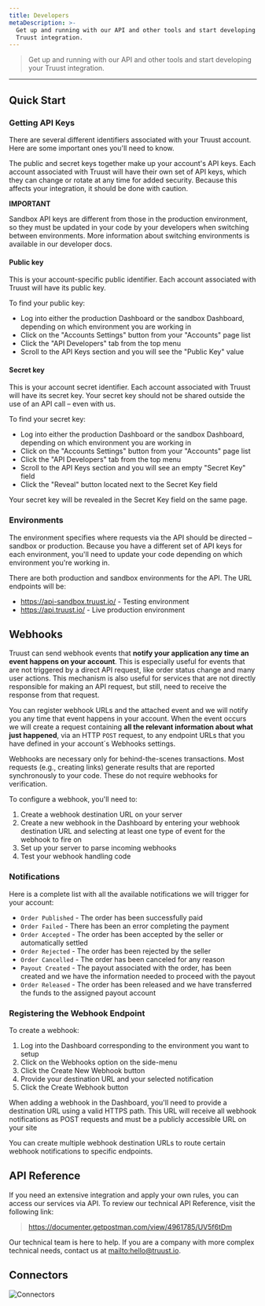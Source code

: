 ```yaml
---
title: Developers
metaDescription: >-
  Get up and running with our API and other tools and start developing your
  Truust integration.
---
```


> Get up and running with our API and other tools and start developing your Truust integration.

---

## Quick Start

### Getting API Keys

There are several different identifiers associated with your Truust account. Here are some important ones you'll need to know.

The public and secret keys together make up your account's API keys. Each account associated with Truust will have their own set of API keys, which they can change or rotate at any time for added security. Because this affects your integration, it should be done with caution.

<div class="alert alert-warning">

**IMPORTANT**

Sandbox API keys are different from those in the production environment, so they must be updated in your code by your developers when switching between environments. More information about switching environments is available in our developer docs.

</div>

#### Public key

This is your account-specific public identifier. Each account associated with Truust will have its public key.

To find your public key:

- Log into either the production Dashboard or the sandbox Dashboard, depending on which environment you are working in
- Click on the "Accounts Settings" button from your "Accounts" page list
- Click the "API Developers" tab from the top menu
- Scroll to the API Keys section and you will see the "Public Key" value

#### Secret key

This is your account secret identifier. Each account associated with Truust will have its secret key. Your secret key should not be shared outside the use of an API call – even with us.

To find your secret key:

- Log into either the production Dashboard or the sandbox Dashboard, depending on which environment you are working in
- Click on the "Accounts Settings" button from your "Accounts" page list
- Click the "API Developers" tab from the top menu
- Scroll to the API Keys section and you will see an empty "Secret Key" field
- Click the "Reveal" button located next to the Secret Key field

Your secret key will be revealed in the Secret Key field on the same page.

### Environments

The environment specifies where requests via the API should be directed – sandbox or production. Because you have a different set of API keys for each environment, you'll need to update your code depending on which environment you're working in.

There are both production and sandbox environments for the API. The URL endpoints will be:

- https://api-sandbox.truust.io/ - Testing environment
- https://api.truust.io/ - Live production environment

## Webhooks

Truust can send webhook events that **notify your application any time an event happens on your account**. This is especially useful for events that are not triggered by a direct API request, like order status change and many user actions. This mechanism is also useful for services that are not directly responsible for making an API request, but still, need to receive the response from that request.

You can register webhook URLs and the attached event and we will notify you any time that event happens in your account. When the event occurs we will create a request containing **all the relevant information about what just happened**, via an HTTP `POST` request, to any endpoint URLs that you have defined in your account´s Webhooks settings.

Webhooks are necessary only for behind-the-scenes transactions. Most requests (e.g., creating links) generate results that are reported synchronously to your code. These do not require webhooks for verification.

To configure a webhook, you'll need to:

1. Create a webhook destination URL on your server
2. Create a new webhook in the Dashboard by entering your webhook destination URL and selecting at least one type of event for the webhook to fire on
3. Set up your server to parse incoming webhooks
4. Test your webhook handling code

### Notifications

Here is a complete list with all the available notifications we will trigger for your account:

- `Order Published` - The order has been successfully paid
- `Order Failed` - There has been an error completing the payment
- `Order Accepted` - The order has been accepted by the seller or automatically settled
- `Order Rejected` - The order has been rejected by the seller
- `Order Cancelled` - The order has been canceled for any reason
- `Payout Created` - The payout associated with the order, has been created and we have the information needed to proceed with the payout
- `Order Released` - The order has been released and we have transferred the funds to the assigned payout account

### Registering the Webhook Endpoint

To create a webhook:

1. Log into the Dashboard corresponding to the environment you want to setup
2. Click on the Webhooks option on the side-menu
3. Click the Create New Webhook button
4. Provide your destination URL and your selected notification
5. Click the Create Webhook button

When adding a webhook in the Dashboard, you'll need to provide a destination URL using a valid HTTPS path. This URL will receive all webhook notifications as POST requests and must be a publicly accessible URL on your site

You can create multiple webhook destination URLs to route certain webhook notifications to specific endpoints.

## API Reference

If you need an extensive integration and apply your own rules, you can access our services via API. To review our technical API Reference, visit the following link:

> <https://documenter.getpostman.com/view/4961785/UV5f6tDm>

Our technical team is here to help. If you are a company with more complex technical needs, contact us at <mailto:hello@truust.io>.

## Connectors

![Connectors](/assets/connectors.png)
